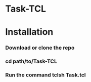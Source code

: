 # Task-TCL
<h1>Installation</h1>
<h3>Download or clone the repo </h3>
<h3>cd path/to/Task-TCL</h3>
<h3>Run the command tclsh Task.tcl </h3>
